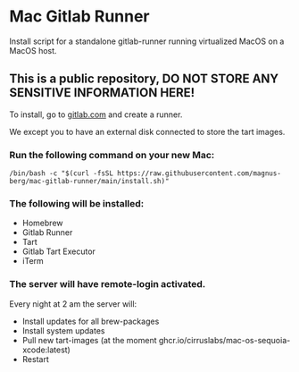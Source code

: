 # Mac Gitlab Runner

Install script for a standalone gitlab-runner running virtualized MacOS on a MacOS host.

## This is a public repository, DO NOT STORE ANY SENSITIVE INFORMATION HERE!

To install, go to [gitlab.com](https://gitlab.com) and create a runner.

We except you to have an external disk connected to store the tart images.

### Run the following command on your new Mac:
```
/bin/bash -c "$(curl -fsSL https://raw.githubusercontent.com/magnus-berg/mac-gitlab-runner/main/install.sh)"
```

### The following will be installed:
- Homebrew
- Gitlab Runner
- Tart
- Gitlab Tart Executor
- iTerm

### The server will have remote-login activated.
Every night at 2 am the server will: 
- Install updates for all brew-packages
- Install system updates
- Pull new tart-images (at the moment ghcr.io/cirruslabs/mac-os-sequoia-xcode:latest)
- Restart